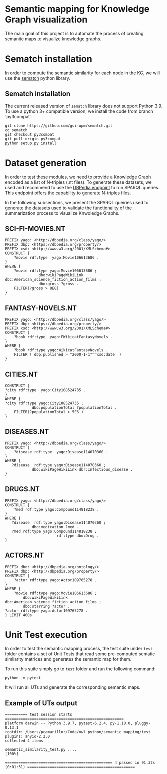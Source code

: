 # Semantic mapping for Knowledge Graph visualization

The main goal of this project is to automate the process of creating semanitc maps to visualize knowledge graphs.

# Sematch installation

In order to compute the semantic similarity for each node in the KG, we will use the [sematch](https://github.com/gsi-upm/sematch) python library.

## Sematch installation

The current released version of `sematch` library does not support Python 3.9. To use a python 3+ compatible version, we install the code from branch ´py3compat´.


    git clone https://github.com/gsi-upm/sematch.git
    cd sematch
    git checkout py3compat
    git pull origin py3compat
    python setup.py install

# Dataset generation

In order to test these modules, we need to provide a Knowledge Graph encoded as a list of N-triples (.nt files). To generate
these datasets, we used and recommend to use the [DBPedia endpoint](https://dbpedia.org/sparql/) to run SPARQL queries. This
endpoint offers the capability to generate N-triples files.

In the following subsections, we present the SPARQL queiries used to generate the datasets used to validate the functionality
of the summarization process to visualize Knwoledge Graphs.


## SCI-FI-MOVIES.NT



    PREFIX yago: <http://dbpedia.org/class/yago/>
    PREFIX dbp: <https://dbpedia.org/property/>
    PREFIX xsd: <http://www.w3.org/2001/XMLSchema#>
    CONSTRUCT { 
        ?movie rdf:type  yago:Movie106613686 .
    }
    WHERE {
        ?movie rdf:type yago:Movie106613686 ;
                   dbo:wikiPageWikiLink  dbc:American_science_fiction_action_films ;
                   dbo:gross ?gross .
        FILTER(?gross > 8E8)
    }


## FANTASY-NOVELS.NT


    PREFIX yago: <http://dbpedia.org/class/yago/>
    PREFIX dbp: <https://dbpedia.org/property/>
    PREFIX xsd: <http://www.w3.org/2001/XMLSchema#>
    CONSTRUCT { 
        ?book rdf:type  yago:FWikicatFantasyNovels .
    }
    WHERE {
        ?book rdf:type yago:WikicatFantasyNovels .
        FILTER ( dbp:published > "2000-1-1"^^xsd:date  )
    }

## CITIES.NT


    CONSTRUCT { 
    ?city rdf:type  yago:City108524735 .
    }
    WHERE {
    ?city rdf:type yago:City108524735 ;
                dbo:populationTotal ?populationTotal .
        FILTER(?populationTotal > 5E6 )
    }

## DISEASES.NT


    PREFIX yago: <http://dbpedia.org/class/yago/>
    CONSTRUCT { 
        ?disease rdf:type  yago:Disease114070360 .
    }
    WHERE {
       ?disease  rdf:type yago:Disease114070360 ;
                dbo:wikiPageWikiLink dbr:Infectious_disease .
    }

## DRUGS.NT


    PREFIX yago: <http://dbpedia.org/class/yago/>
    CONSTRUCT { 
        ?med rdf:type yago:Compound114818238 .
    }
    WHERE {
       ?disease  rdf:type yago:Disease114070360 ;
                dbo:medication ?med .
       ?med rdf:type yago:Compound114818238 ;
                           rdf:type dbo:Drug .
    }


## ACTORS.NT


    PREFIX dbo: <http://dbpedia.org/ontology/>
    PREFIX dbp: <http://dbpedia.org/property/>
    CONSTRUCT {
        ?actor rdf:type yago:Actor109765278 .
    }
    WHERE {
        ?movie rdf:type yago:Movie106613686 ;
            dbo:wikiPageWikiLink  dbc:American_science_fiction_action_films ;
            dbo:starring ?actor .
    ?actor rdf:type yago:Actor109765278 .
    } LIMIT 400s

# Unit Test execution

In order to test the semantic mapping process, the test suite
under `test` folder contains a set of Unit Tests that read some
pre-computed sematic similarity matrices and generates the semantic
map for them.

To run this suite simply go to `test` folder and run the following
command:

    python -m pytest

It will run all UTs and generate the corresponding semantic maps.

## Example of UTs output

    ========== test session starts =====================================================
    platform darwin -- Python 3.9.7, pytest-6.2.4, py-1.10.0, pluggy-0.13.1
    rootdir: /Users/pcamarillor/Code/owl_python/semantic_mapping/test
    plugins: anyio-2.2.0
    collected 4 items                                                                                                            

    semantic_similarity_test.py ....                                                                                       [100%]

    ================================================ 4 passed in 91.32s (0:01:31) ================================================